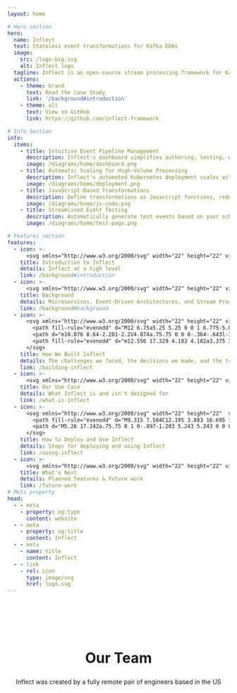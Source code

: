```yaml
---
layout: home

# Hero section
hero:
  name: Inflect
  text: Stateless event transformations for Kafka EDAs
  image:
    src: /logo-big.svg
    alt: Inflect logo
  tagline: Inflect is an open-source stream processing framework for Kafka that simplifies stateless event transformations between microservices in an event-driven architecture
  actions:
    - theme: brand
      text: Read the Case Study
      link: '/background#introduction'
    - theme: alt
      text: View on GitHub
      link: https://github.com/inflect-framework

# Info Section
info:
  items:
    - title: Intuitive Event Pipeline Management
      description: Inflect's dashboard simplifies authoring, testing, updating, and managing event transformation pipelines, reducing barriers to entry and streamlining microservice workflows
      image: /diagrams/home/dashboard.png
    - title: Automatic Scaling for High-Volume Processing
      description: Inflect's automated Kubernetes deployment scales with event traffic. Each app instance is capable of processing over 40,000 events per second, making it well-suited for high volume data flows
      image: /diagrams/home/deployment.png
    - title: JavaScript-Based Transformations
      description: Define transformations as Javascript functions, reducing boilerplate and accelerating development
      image: /diagrams/home/js-code.png
    - title: Streamlined Event Testing
      description: Automatically generate test events based on your schema, edit them, and pass them through transformations before deploying them into production
      image: /diagrams/home/test-page.png

# Features section
features:
  - icon: >-
      <svg xmlns="http://www.w3.org/2000/svg" width="22" height="22" viewBox="0 0 24 24 " fill="rgba(255,255,255,0.7)"><path fill-rule="evenodd" d="M10.788 3.21c.448-1.077 1.976-1.077 2.424 0l2.082 5.007 5.404.433c1.164.093 1.636 1.545.749 2.305l-4.117 3.527 1.257 5.273c.271 1.136-.964 2.033-1.96 1.425L12 18.354 7.373 21.18c-.996.608-2.231-.29-1.96-1.425l1.257-5.273-4.117-3.527c-.887-.76-.415-2.212.749-2.305l5.404-.433 2.082-5.006z" clip-rule="evenodd" /></svg>
    title: Introduction to Inflect
    details: Inflect at a high level
    link: /background#introduction
  - icon: >-
      <svg xmlns="http://www.w3.org/2000/svg" width="22" height="22" viewBox="0 0 24 24" fill="rgba(255,255,255,0.7)"><path d="M11.25 4.533A9.707 9.707 0 006 3a9.735 9.735 0 00-3.25.555.75.75 0 00-.5.707v14.25a.75.75 0 001 .707A8.237 8.237 0 016 18.75c1.995 0 3.823.707 5.25 1.886V4.533zM12.75 20.636A8.214 8.214 0 0118 18.75c.966 0 1.89.166 2.75.47a.75.75 0 001-.708V4.262a.75.75 0 00-.5-.707A9.735 9.735 0 0018 3a9.707 9.707 0 00-5.25 1.533v16.103z" /></svg>
    title: Background
    details: Microservices, Event-Driven Architectures, and Stream Processing
    link: /background#background
  - icon: >-
      <svg xmlns="http://www.w3.org/2000/svg" width="22" height="22" viewBox="0 0 24 24" fill="rgba(255,255,255,0.7)" class="size-6">
        <path fill-rule="evenodd" d="M12 6.75a5.25 5.25 0 0 1 6.775-5.025.75.75 0 0 1 .313 1.248l-3.32 3.319c.063.475.276.934.641 1.299.365.365.824.578 1.3.64l3.318-3.319a.75.75 0 0 1 1.248.313 5.25 5.25 0 0 1-5.472 6.756c-1.018-.086-1.87.1-2.309.634L7.344 21.3A3.298 3.298 0 1 1 2.7 16.657l8.684-7.151c.533-.44.72-1.291.634-2.309A5.342 5.342 0 0 1 12 6.75ZM4.117 19.125a.75.75 0 0 1 .75-.75h.008a.75.75 0 0 1 .75.75v.008a.75.75 0 0 1-.75.75h-.008a.75.75 0 0 1-.75-.75v-.008Z" clip-rule="evenodd" />
        <path d="m10.076 8.64-2.201-2.2V4.874a.75.75 0 0 0-.364-.643l-3.75-2.25a.75.75 0 0 0-.916.113l-.75.75a.75.75 0 0 0-.113.916l2.25 3.75a.75.75 0 0 0 .643.364h1.564l2.062 2.062 1.575-1.297Z" />
        <path fill-rule="evenodd" d="m12.556 17.329 4.183 4.182a3.375 3.375 0 0 0 4.773-4.773l-3.306-3.305a6.803 6.803 0 0 1-1.53.043c-.394-.034-.682-.006-.867.042a.589.589 0 0 0-.167.063l-3.086 3.748Zm3.414-1.36a.75.75 0 0 1 1.06 0l1.875 1.876a.75.75 0 1 1-1.06 1.06L15.97 17.03a.75.75 0 0 1 0-1.06Z" clip-rule="evenodd" />
      </svg>
    title: How We Built Inflect
    details: The challenges we faced, the decisions we made, and the tradeoffs we chose
    link: /building-inflect
  - icon: >-
      <svg xmlns="http://www.w3.org/2000/svg" width="22" height="22" viewBox="0 0 24 24" fill="rgba(255,255,255,0.7)"><path fill-rule="evenodd" d="M11.54 22.351l.07.04.028.016a.76.76 0 00.723 0l.028-.015.071-.041a16.975 16.975 0 001.144-.742 19.58 19.58 0 002.683-2.282c1.944-1.99 3.963-4.98 3.963-8.827a8.25 8.25 0 00-16.5 0c0 3.846 2.02 6.837 3.963 8.827a19.58 19.58 0 002.682 2.282 16.975 16.975 0 001.145.742zM12 13.5a3 3 0 100-6 3 3 0 000 6z" clip-rule="evenodd" /></svg>
    title: Our Use Case
    details: What Inflect is and isn't designed for
    link: /what-is-inflect
  - icon: >-
      <svg xmlns="http://www.w3.org/2000/svg" width="22" height="22"  viewBox="0 0 24 24" fill="rgba(255,255,255,0.7)" class="size-6">
        <path fill-rule="evenodd" d="M9.315 7.584C12.195 3.883 16.695 1.5 21.75 1.5a.75.75 0 0 1 .75.75c0 5.056-2.383 9.555-6.084 12.436A6.75 6.75 0 0 1 9.75 22.5a.75.75 0 0 1-.75-.75v-4.131A15.838 15.838 0 0 1 6.382 15H2.25a.75.75 0 0 1-.75-.75 6.75 6.75 0 0 1 7.815-6.666ZM15 6.75a2.25 2.25 0 1 0 0 4.5 2.25 2.25 0 0 0 0-4.5Z" clip-rule="evenodd" />
        <path d="M5.26 17.242a.75.75 0 1 0-.897-1.203 5.243 5.243 0 0 0-2.05 5.022.75.75 0 0 0 .625.627 5.243 5.243 0 0 0 5.022-2.051.75.75 0 1 0-1.202-.897 3.744 3.744 0 0 1-3.008 1.51c0-1.23.592-2.323 1.51-3.008Z" />
      </svg>
    title: How to Deploy and Use Inflect
    details: Steps for deploying and using Inflect
    link: /using-inflect
  - icon: >-
      <svg xmlns="http://www.w3.org/2000/svg" width="22" height="22" viewBox="0 0 24 24" fill="rgba(255,255,255,0.7)"><path fill-rule="evenodd" d="M9 4.5a.75.75 0 01.721.544l.813 2.846a3.75 3.75 0 002.576 2.576l2.846.813a.75.75 0 010 1.442l-2.846.813a3.75 3.75 0 00-2.576 2.576l-.813 2.846a.75.75 0 01-1.442 0l-.813-2.846a3.75 3.75 0 00-2.576-2.576l-2.846-.813a.75.75 0 010-1.442l2.846-.813A3.75 3.75 0 007.466 7.89l.813-2.846A.75.75 0 019 4.5zM18 1.5a.75.75 0 01.728.568l.258 1.036c.236.94.97 1.674 1.91 1.91l1.036.258a.75.75 0 010 1.456l-1.036.258c-.94.236-1.674.97-1.91 1.91l-.258 1.036a.75.75 0 01-1.456 0l-.258-1.036a2.625 2.625 0 00-1.91-1.91l-1.036-.258a.75.75 0 010-1.456l1.036-.258a2.625 2.625 0 001.91-1.91l.258-1.036A.75.75 0 0118 1.5zM16.5 15a.75.75 0 01.712.513l.394 1.183c.15.447.5.799.948.948l1.183.395a.75.75 0 010 1.422l-1.183.395c-.447.15-.799.5-.948.948l-.395 1.183a.75.75 0 01-1.422 0l-.395-1.183a1.5 1.5 0 00-.948-.948l-1.183-.395a.75.75 0 010-1.422l1.183-.395c.447-.15.799-.5.948-.948l.395-1.183A.75.75 0 0116.5 15z" clip-rule="evenodd" /></svg>
    title: What's Next
    details: Planned features & future work
    link: /future-work
# Meta property
head:
  - - meta
    - property: og:type
      content: website
  - - meta
    - property: og:title
      content: Inflect
  - - meta
    - name: title
      content: Inflect
  - - link
    - rel: icon
      type: image/svg
      href: logo.svg
---
```


<div class='patterned-background top-pattern'></div>

<div class='patterned-background middle-pattern'></div>

<InfoSection v-bind="$frontmatter.info" />

<h2 class='centered centered-title' id="our-team">Our Team</h2>
<p class='centered'>Inflect was created by a fully remote pair of engineers based in the US</p>

<div class="team-container">
  <TeamMember 
    name="Ben Hancock" 
    tagline="Software Engineer"
    image="https://avatars.githubusercontent.com/u/95947317?v=4"
    link="https://www.linkedin.com/in/benhancock-dev/"
    email="me@benhancock.dev"
    github="https://github.com/benhancock"
    linkedin="https://www.linkedin.com/in/benhancock-dev/"
  />

  <TeamMember 
    name="Chris Douglass" 
    tagline="Software Engineer"
    image="https://gravatar.com/avatar/ba3ab3db98d33b0944b95cb35389b5e5?size=256&cache=1724781517483"
    link="https://www.linkedin.com/in/christopheredouglass/"
    email="cedouglass@gmail.com"
    github="https://github.com/apopheny"
    linkedin="https://www.linkedin.com/in/christopheredouglass/"
  />
</div>

<div class='patterned-background snap-to-bottom'></div>

<style>
.team-container {
  display: flex;
  flex-wrap: wrap;
  justify-content: center;
  gap: 2rem;
}
.centered {
  display: flex;
  flex-direction: row;
  align-items: center;
  justify-content: center;
}

.centered-title {
  padding-top: 4rem;
  font-size: 2rem;
}

p.centered {
  padding-bottom: 3rem;
  text-align: center;
}

#our-team {
  padding-top: 5rem;
}

.VPFeature svg {
  transition: opacity 0.3s ease, fill 0.3s ease;
}

.VPFeature svg {
  opacity: 0.8;
}

.VPFeature:hover svg {
  opacity: 1;
}

.VPFeature:hover svg {
  fill: var(--vp-c-brand-1);
}

/* #168D5C */

.VPFeature:hover {
  border: solid 1px rgba(255,255,255,0.2) !important;
}

.VPFeature {
  border: none;
}

</style>